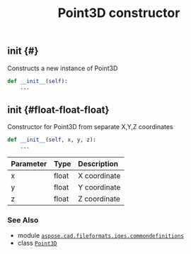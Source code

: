 ﻿---
title: Point3D constructor
second_title: Aspose.CAD for Python via .NET API References
description: 
type: docs
weight: 10
url: /aspose.cad.fileformats.iges.commondefinitions/point3d/__init__/
is_root: false
---

## __init__ {#}

Constructs a new instance of Point3D



```python
def __init__(self):
    ...
```




## __init__ {#float-float-float}

Constructor for Point3D from separate X,Y,Z coordinates



```python
def __init__(self, x, y, z):
    ...
```


| Parameter | Type | Description |
| :- | :- | :- |
| x | float | X coordinate |
| y | float | Y coordinate |
| z | float | Z coordinate |



### See Also
* module [`aspose.cad.fileformats.iges.commondefinitions`](../../)
* class [`Point3D`](/cad/python-net/aspose.cad.fileformats.iges.commondefinitions/point3d)
